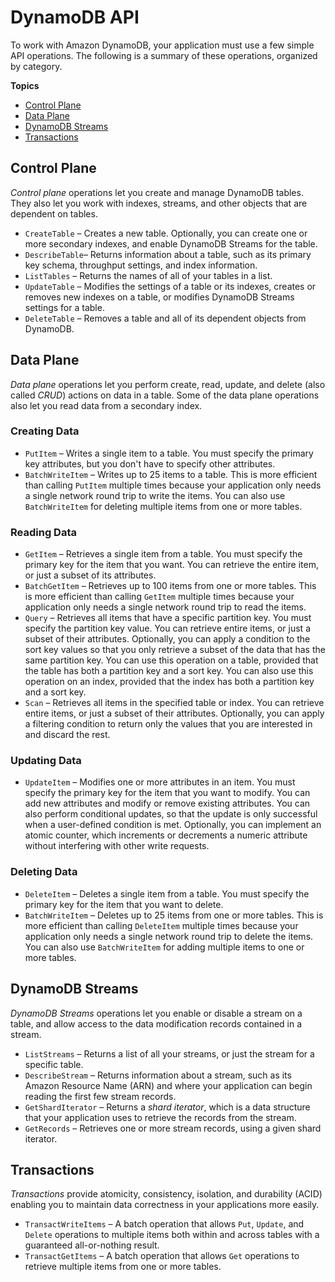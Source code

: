 # DynamoDB API<a name="HowItWorks.API"></a>

To work with Amazon DynamoDB, your application must use a few simple API operations\. The following is a summary of these operations, organized by category\.

**Topics**
+ [Control Plane](#HowItWorks.API.ControlPlane)
+ [Data Plane](#HowItWorks.API.DataPlane)
+ [DynamoDB Streams](#HowItWorks.API.Streams)
+ [Transactions](#HowItWorks.API.Transactions)

## Control Plane<a name="HowItWorks.API.ControlPlane"></a>

*Control plane* operations let you create and manage DynamoDB tables\. They also let you work with indexes, streams, and other objects that are dependent on tables\.
+  `CreateTable` – Creates a new table\. Optionally, you can create one or more secondary indexes, and enable DynamoDB Streams for the table\.
+ `DescribeTable`– Returns information about a table, such as its primary key schema, throughput settings, and index information\.
+ `ListTables` – Returns the names of all of your tables in a list\.
+ `UpdateTable` – Modifies the settings of a table or its indexes, creates or removes new indexes on a table, or modifies DynamoDB Streams settings for a table\.
+ `DeleteTable` – Removes a table and all of its dependent objects from DynamoDB\.

## Data Plane<a name="HowItWorks.API.DataPlane"></a>

*Data plane* operations let you perform create, read, update, and delete \(also called *CRUD*\) actions on data in a table\. Some of the data plane operations also let you read data from a secondary index\.

### Creating Data<a name="HowItWorks.API.DataPlane.Create"></a>
+ `PutItem` – Writes a single item to a table\. You must specify the primary key attributes, but you don't have to specify other attributes\.
+ `BatchWriteItem` – Writes up to 25 items to a table\. This is more efficient than calling `PutItem` multiple times because your application only needs a single network round trip to write the items\. You can also use `BatchWriteItem` for deleting multiple items from one or more tables\.

### Reading Data<a name="HowItWorks.API.DataPlane.Read"></a>
+ `GetItem` – Retrieves a single item from a table\. You must specify the primary key for the item that you want\. You can retrieve the entire item, or just a subset of its attributes\.
+ `BatchGetItem` – Retrieves up to 100 items from one or more tables\. This is more efficient than calling `GetItem` multiple times because your application only needs a single network round trip to read the items\.
+ `Query` – Retrieves all items that have a specific partition key\. You must specify the partition key value\. You can retrieve entire items, or just a subset of their attributes\. Optionally, you can apply a condition to the sort key values so that you only retrieve a subset of the data that has the same partition key\. You can use this operation on a table, provided that the table has both a partition key and a sort key\. You can also use this operation on an index, provided that the index has both a partition key and a sort key\.
+ `Scan` – Retrieves all items in the specified table or index\. You can retrieve entire items, or just a subset of their attributes\. Optionally, you can apply a filtering condition to return only the values that you are interested in and discard the rest\.

### Updating Data<a name="HowItWorks.API.DataPlane.Update"></a>
+ `UpdateItem` – Modifies one or more attributes in an item\. You must specify the primary key for the item that you want to modify\. You can add new attributes and modify or remove existing attributes\. You can also perform conditional updates, so that the update is only successful when a user\-defined condition is met\. Optionally, you can implement an atomic counter, which increments or decrements a numeric attribute without interfering with other write requests\.

### Deleting Data<a name="HowItWorks.API.DataPlane.Delete"></a>
+ `DeleteItem` – Deletes a single item from a table\. You must specify the primary key for the item that you want to delete\.
+ `BatchWriteItem` – Deletes up to 25 items from one or more tables\. This is more efficient than calling `DeleteItem` multiple times because your application only needs a single network round trip to delete the items\. You can also use `BatchWriteItem` for adding multiple items to one or more tables\.

## DynamoDB Streams<a name="HowItWorks.API.Streams"></a>

*DynamoDB Streams* operations let you enable or disable a stream on a table, and allow access to the data modification records contained in a stream\.
+ `ListStreams` – Returns a list of all your streams, or just the stream for a specific table\.
+ `DescribeStream` – Returns information about a stream, such as its Amazon Resource Name \(ARN\) and where your application can begin reading the first few stream records\.
+ `GetShardIterator` – Returns a *shard iterator*, which is a data structure that your application uses to retrieve the records from the stream\.
+ `GetRecords` – Retrieves one or more stream records, using a given shard iterator\.

## Transactions<a name="HowItWorks.API.Transactions"></a>

*Transactions* provide atomicity, consistency, isolation, and durability \(ACID\) enabling you to maintain data correctness in your applications more easily\. 
+ `TransactWriteItems` – A batch operation that allows `Put`, `Update`, and `Delete` operations to multiple items both within and across tables with a guaranteed all\-or\-nothing result\.
+ `TransactGetItems` – A batch operation that allows `Get` operations to retrieve multiple items from one or more tables\.